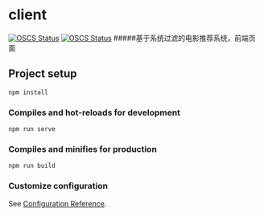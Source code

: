 # client
[![OSCS Status](https://www.oscs1024.com/platform/badge/JunLei01/MovieRecommend-frontend.svg?size=small)](https://www.oscs1024.com/project/JunLei01/MovieRecommend-frontend?ref=badge_small)
[![OSCS Status](https://www.oscs1024.com/platform/badge/JunLei01/MovieRecommend-frontend.svg?size=large)](https://www.oscs1024.com/project/JunLei01/MovieRecommend-frontend?ref=badge_large)
#####基于系统过滤的电影推荐系统，前端页面
## Project setup
```
npm install
```

### Compiles and hot-reloads for development
```
npm run serve
```

### Compiles and minifies for production
```
npm run build
```

### Customize configuration
See [Configuration Reference](https://cli.vuejs.org/config/).
